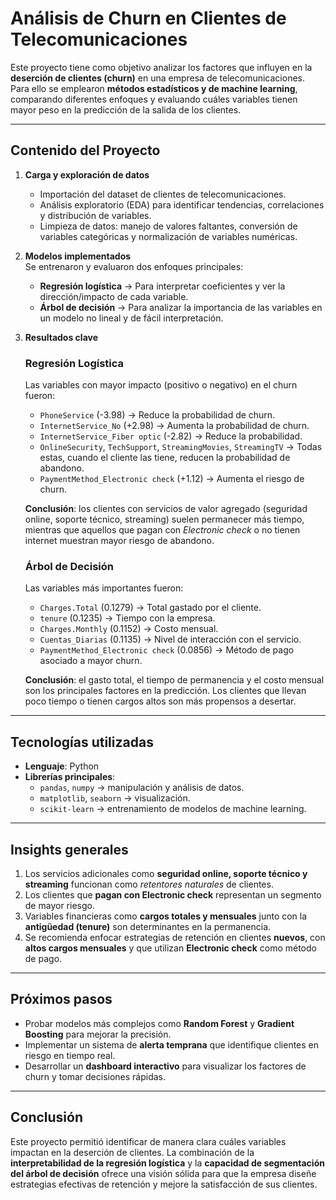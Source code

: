 # Análisis de Churn en Clientes de Telecomunicaciones  

Este proyecto tiene como objetivo analizar los factores que influyen en la **deserción de clientes (churn)** en una empresa de telecomunicaciones. Para ello se emplearon **métodos estadísticos y de machine learning**, comparando diferentes enfoques y evaluando cuáles variables tienen mayor peso en la predicción de la salida de los clientes.  

---

## Contenido del Proyecto

1. **Carga y exploración de datos**  
   - Importación del dataset de clientes de telecomunicaciones.  
   - Análisis exploratorio (EDA) para identificar tendencias, correlaciones y distribución de variables.  
   - Limpieza de datos: manejo de valores faltantes, conversión de variables categóricas y normalización de variables numéricas.  

2. **Modelos implementados**  
   Se entrenaron y evaluaron dos enfoques principales:
   - **Regresión logística** → Para interpretar coeficientes y ver la dirección/impacto de cada variable.  
   - **Árbol de decisión** → Para analizar la importancia de las variables en un modelo no lineal y de fácil interpretación.  

3. **Resultados clave**  
   ### Regresión Logística  
   Las variables con mayor impacto (positivo o negativo) en el churn fueron:  
   - `PhoneService` (-3.98) → Reduce la probabilidad de churn.  
   - `InternetService_No` (+2.98) → Aumenta la probabilidad de churn.  
   - `InternetService_Fiber optic` (-2.82) → Reduce la probabilidad.  
   - `OnlineSecurity`, `TechSupport`, `StreamingMovies`, `StreamingTV` → Todas estas, cuando el cliente las tiene, reducen la probabilidad de abandono.  
   - `PaymentMethod_Electronic check` (+1.12) → Aumenta el riesgo de churn.  

   **Conclusión**: los clientes con servicios de valor agregado (seguridad online, soporte técnico, streaming) suelen permanecer más tiempo, mientras que aquellos que pagan con *Electronic check* o no tienen internet muestran mayor riesgo de abandono.  

   ### Árbol de Decisión  
   Las variables más importantes fueron:  
   - `Charges.Total` (0.1279) → Total gastado por el cliente.  
   - `tenure` (0.1235) → Tiempo con la empresa.  
   - `Charges.Monthly` (0.1152) → Costo mensual.  
   - `Cuentas_Diarias` (0.1135) → Nivel de interacción con el servicio.  
   - `PaymentMethod_Electronic check` (0.0856) → Método de pago asociado a mayor churn.  

   **Conclusión**: el gasto total, el tiempo de permanencia y el costo mensual son los principales factores en la predicción. Los clientes que llevan poco tiempo o tienen cargos altos son más propensos a desertar.  

---

## Tecnologías utilizadas

- **Lenguaje**: Python  
- **Librerías principales**:  
  - `pandas`, `numpy` → manipulación y análisis de datos.  
  - `matplotlib`, `seaborn` → visualización.  
  - `scikit-learn` → entrenamiento de modelos de machine learning.  

---

## Insights generales

1. Los servicios adicionales como **seguridad online, soporte técnico y streaming** funcionan como *retentores naturales* de clientes.  
2. Los clientes que **pagan con Electronic check** representan un segmento de mayor riesgo.  
3. Variables financieras como **cargos totales y mensuales** junto con la **antigüedad (tenure)** son determinantes en la permanencia.  
4. Se recomienda enfocar estrategias de retención en clientes **nuevos**, con **altos cargos mensuales** y que utilizan **Electronic check** como método de pago.  

---

## Próximos pasos

- Probar modelos más complejos como **Random Forest** y **Gradient Boosting** para mejorar la precisión.  
- Implementar un sistema de **alerta temprana** que identifique clientes en riesgo en tiempo real.  
- Desarrollar un **dashboard interactivo** para visualizar los factores de churn y tomar decisiones rápidas.  

---

## Conclusión

Este proyecto permitió identificar de manera clara cuáles variables impactan en la deserción de clientes. La combinación de la **interpretabilidad de la regresión logística** y la **capacidad de segmentación del árbol de decisión** ofrece una visión sólida para que la empresa diseñe estrategias efectivas de retención y mejore la satisfacción de sus clientes.  
